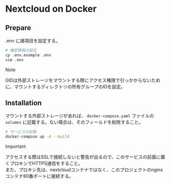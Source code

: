 # Nextcloud on Docker

## Prepare

.env に諸項目を設定する。

```bash
# 機密情報の設定
cp .env.example .env
vim .env
```

> [!NOTE]
> GIDは外部ストレージをマウントする際にアクセス権限で引っかからないために、マウントするディレクトリの所有グループのIDを設定。

## Installation

マウントする外部ストレージがあれば、 `docker-compose.yaml` ファイルの `volumes` に記載する。ない場合は、そのフィールドを削除すること。

```bash
# サービスの起動
docker-compose up -d --build
```

> [!IMPORTANT]
> アクセスする際はSSLで接続しないと警告が出るので、このサービスの前面に置くプロキシでHTTPS通信をすること。  
> また、プロキシ先は、nextcloudコンテナではなく、このプロジェクトのnginxコンテナ80番ポートに接続する。
